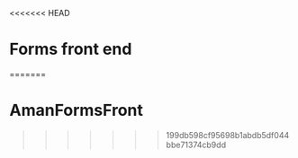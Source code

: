 <<<<<<< HEAD
# Forms front end
=======
# AmanFormsFront
>>>>>>> 199db598cf95698b1abdb5df044bbe71374cb9dd
